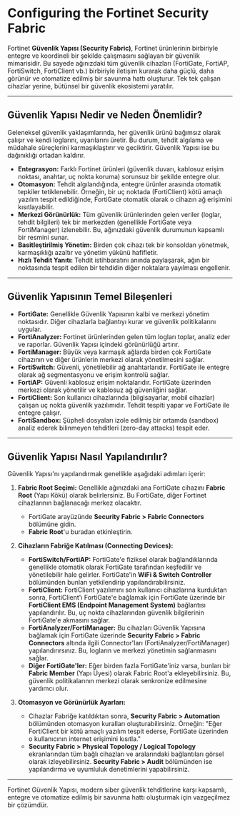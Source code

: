 # Configuring the Fortinet Security Fabric

Fortinet **Güvenlik Yapısı (Security Fabric)**, Fortinet ürünlerinin birbiriyle entegre ve koordineli bir şekilde çalışmasını sağlayan bir güvenlik mimarisidir. Bu sayede ağınızdaki tüm güvenlik cihazları (FortiGate, FortiAP, FortiSwitch, FortiClient vb.) birbiriyle iletişim kurarak daha güçlü, daha görünür ve otomatize edilmiş bir savunma hattı oluşturur. Tek tek çalışan cihazlar yerine, bütünsel bir güvenlik ekosistemi yaratılır.

---

## Güvenlik Yapısı Nedir ve Neden Önemlidir?

Geleneksel güvenlik yaklaşımlarında, her güvenlik ürünü bağımsız olarak çalışır ve kendi loglarını, uyarılarını üretir. Bu durum, tehdit algılama ve müdahale süreçlerini karmaşıklaştırır ve geciktirir. Güvenlik Yapısı ise bu dağınıklığı ortadan kaldırır.

* **Entegrasyon:** Farklı Fortinet ürünleri (güvenlik duvarı, kablosuz erişim noktası, anahtar, uç nokta koruma) sorunsuz bir şekilde entegre olur.
* **Otomasyon:** Tehdit algılandığında, entegre ürünler arasında otomatik tepkiler tetiklenebilir. Örneğin, bir uç noktada (FortiClient) kötü amaçlı yazılım tespit edildiğinde, FortiGate otomatik olarak o cihazın ağ erişimini kısıtlayabilir.
* **Merkezi Görünürlük:** Tüm güvenlik ürünlerinden gelen veriler (loglar, tehdit bilgileri) tek bir merkezden (genellikle FortiGate veya FortiManager) izlenebilir. Bu, ağınızdaki güvenlik durumunun kapsamlı bir resmini sunar.
* **Basitleştirilmiş Yönetim:** Birden çok cihazı tek bir konsoldan yönetmek, karmaşıklığı azaltır ve yönetim yükünü hafifletir.
* **Hızlı Tehdit Yanıtı:** Tehdit istihbaratını anında paylaşarak, ağın bir noktasında tespit edilen bir tehdidin diğer noktalara yayılması engellenir.

---

## Güvenlik Yapısının Temel Bileşenleri

* **FortiGate:** Genellikle Güvenlik Yapısının kalbi ve merkezi yönetim noktasıdır. Diğer cihazlarla bağlantıyı kurar ve güvenlik politikalarını uygular.
* **FortiAnalyzer:** Fortinet ürünlerinden gelen tüm logları toplar, analiz eder ve raporlar. Güvenlik Yapısı içindeki görünürlüğü artırır.
* **FortiManager:** Büyük veya karmaşık ağlarda birden çok FortiGate cihazının ve diğer ürünlerin merkezi olarak yönetilmesini sağlar.
* **FortiSwitch:** Güvenli, yönetilebilir ağ anahtarlarıdır. FortiGate ile entegre olarak ağ segmentasyonu ve erişim kontrolü sağlar.
* **FortiAP:** Güvenli kablosuz erişim noktalarıdır. FortiGate üzerinden merkezi olarak yönetilir ve kablosuz ağ güvenliğini sağlar.
* **FortiClient:** Son kullanıcı cihazlarında (bilgisayarlar, mobil cihazlar) çalışan uç nokta güvenlik yazılımıdır. Tehdit tespiti yapar ve FortiGate ile entegre çalışır.
* **FortiSandbox:** Şüpheli dosyaları izole edilmiş bir ortamda (sandbox) analiz ederek bilinmeyen tehditleri (zero-day attacks) tespit eder.

---

## Güvenlik Yapısı Nasıl Yapılandırılır?

Güvenlik Yapısı'nı yapılandırmak genellikle aşağıdaki adımları içerir:

1.  **Fabric Root Seçimi:** Genellikle ağınızdaki ana FortiGate cihazını **Fabric Root** (Yapı Kökü) olarak belirlersiniz. Bu FortiGate, diğer Fortinet cihazlarının bağlanacağı merkez olacaktır.
    * FortiGate arayüzünde **Security Fabric > Fabric Connectors** bölümüne gidin.
    * **Fabric Root**'u buradan etkinleştirin.

2.  **Cihazların Fabriğe Katılması (Connecting Devices):**
    * **FortiSwitch/FortiAP:** FortiGate'e fiziksel olarak bağlandıklarında genellikle otomatik olarak FortiGate tarafından keşfedilir ve yönetilebilir hale gelirler. FortiGate'in **WiFi & Switch Controller** bölümünden bunları yetkilendirip yapılandırabilirsiniz.
    * **FortiClient:** FortiClient yazılımını son kullanıcı cihazlarına kurduktan sonra, FortiClient'ı FortiGate'e bağlamak için FortiGate üzerinde bir **FortiClient EMS (Endpoint Management System)** bağlantısı yapılandırılır. Bu, uç nokta cihazlarından güvenlik bilgilerinin FortiGate'e akmasını sağlar.
    * **FortiAnalyzer/FortiManager:** Bu cihazları Güvenlik Yapısına bağlamak için FortiGate üzerinde **Security Fabric > Fabric Connectors** altında ilgili Connector'ları (FortiAnalyzer/FortiManager) yapılandırırsınız. Bu, logların ve merkezi yönetimin sağlanmasını sağlar.
    * **Diğer FortiGate'ler:** Eğer birden fazla FortiGate'iniz varsa, bunları bir **Fabric Member** (Yapı Üyesi) olarak Fabric Root'a ekleyebilirsiniz. Bu, güvenlik politikalarının merkezi olarak senkronize edilmesine yardımcı olur.

3.  **Otomasyon ve Görünürlük Ayarları:**
    * Cihazlar Fabriğe katıldıktan sonra, **Security Fabric > Automation** bölümünden otomasyon kuralları oluşturabilirsiniz. Örneğin: "Eğer FortiClient bir kötü amaçlı yazılım tespit ederse, FortiGate üzerinden o kullanıcının internet erişimini kısıtla."
    * **Security Fabric > Physical Topology / Logical Topology** ekranlarından tüm bağlı cihazları ve aralarındaki bağlantıları görsel olarak izleyebilirsiniz. **Security Fabric > Audit** bölümünden ise yapılandırma ve uyumluluk denetimlerini yapabilirsiniz.

---

Fortinet Güvenlik Yapısı, modern siber güvenlik tehditlerine karşı kapsamlı, entegre ve otomatize edilmiş bir savunma hattı oluşturmak için vazgeçilmez bir çözümdür.
